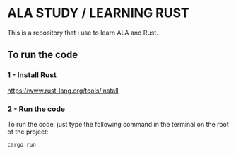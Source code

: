 # ALA STUDY / LEARNING RUST
This is a repository that i use to learn ALA and Rust.
## To run the code 
### 1 - Install Rust
https://www.rust-lang.org/tools/install
### 2 - Run the code
To run the code, just type the following command in the terminal on the root of the project:
```bash
cargo run
```
